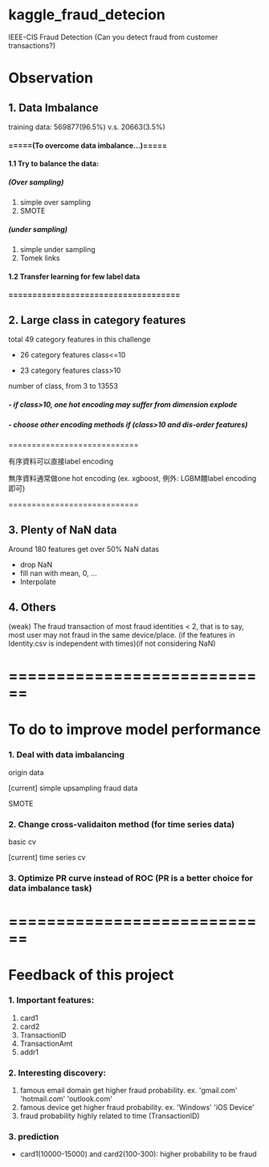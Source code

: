 # kaggle_fraud_detecion
IEEE-CIS Fraud Detection (Can you detect fraud from customer transactions?)

# Observation
    
## 1. Data Imbalance
training data: 569877(96.5%) v.s. 20663(3.5%)


#### =====(To overcome data imbalance...)=====

#### 1.1 Try to balance the data:

##### (Over sampling)

1. simple over sampling 
2. SMOTE

##### (under sampling)
1. simple under sampling
2. Tomek links

#### 1.2 Transfer learning for few label data
#### ====================================

## 2. Large class in category features

total 49 category features in this challenge

- 26 category features class<=10

- 23 category features class>10 

number of class, from 3 to 13553


##### - if class>10, one hot encoding may suffer from dimension explode
##### - choose other encoding methods if (class>10 and dis-order features)

============================

有序資料可以直接label encoding

無序資料通常做one hot encoding (ex. xgboost, 例外: LGBM餵label encoding即可)

============================

## 3. Plenty of NaN data
Around 180 features get over 50% NaN datas 

- drop NaN
- fill nan with mean, 0, ...
- Interpolate


## 4. Others
(weak) The fraud transaction of most fraud identities < 2, that is to say, most user may not fraud in the same device/place. (if the features in Identity.csv is independent with times)(if not considering NaN)

============================
============================

# To do to improve model performance

### 1. Deal with data imbalancing 
origin data

[current] simple upsampling fraud data

SMOTE

### 2. Change cross-validaiton method (for time series data)

basic cv

[current] time series cv

### 3. Optimize PR curve instead of ROC (PR is a better choice for data imbalance task)

============================
============================

# Feedback of this project

### 1. Important features:
1. card1
2. card2
3. TransactionID
4. TransactionAmt
5. addr1

### 2. Interesting discovery:
1. famous email domain get higher fraud probability. ex. 'gmail.com' 'hotmail.com' 'outlook.com'
2. famous device get higher fraud probability. ex. 'Windows' 'iOS Device'
3. fraud probability highly related to time (TransactionID)

### 3. prediction
- card1(10000-15000) and card2(100-300): higher probability to be fraud

